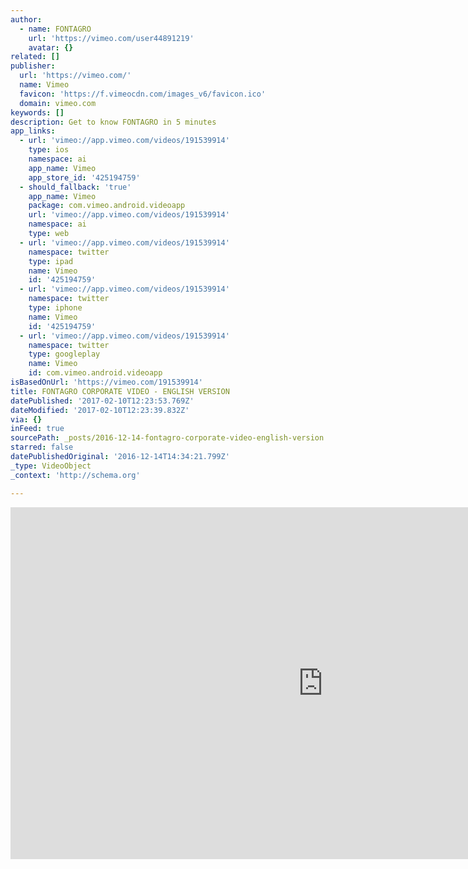 ```yaml
---
author:
  - name: FONTAGRO
    url: 'https://vimeo.com/user44891219'
    avatar: {}
related: []
publisher:
  url: 'https://vimeo.com/'
  name: Vimeo
  favicon: 'https://f.vimeocdn.com/images_v6/favicon.ico'
  domain: vimeo.com
keywords: []
description: Get to know FONTAGRO in 5 minutes
app_links:
  - url: 'vimeo://app.vimeo.com/videos/191539914'
    type: ios
    namespace: ai
    app_name: Vimeo
    app_store_id: '425194759'
  - should_fallback: 'true'
    app_name: Vimeo
    package: com.vimeo.android.videoapp
    url: 'vimeo://app.vimeo.com/videos/191539914'
    namespace: ai
    type: web
  - url: 'vimeo://app.vimeo.com/videos/191539914'
    namespace: twitter
    type: ipad
    name: Vimeo
    id: '425194759'
  - url: 'vimeo://app.vimeo.com/videos/191539914'
    namespace: twitter
    type: iphone
    name: Vimeo
    id: '425194759'
  - url: 'vimeo://app.vimeo.com/videos/191539914'
    namespace: twitter
    type: googleplay
    name: Vimeo
    id: com.vimeo.android.videoapp
isBasedOnUrl: 'https://vimeo.com/191539914'
title: FONTAGRO CORPORATE VIDEO - ENGLISH VERSION
datePublished: '2017-02-10T12:23:53.769Z'
dateModified: '2017-02-10T12:23:39.832Z'
via: {}
inFeed: true
sourcePath: _posts/2016-12-14-fontagro-corporate-video-english-version.md
starred: false
datePublishedOriginal: '2016-12-14T14:34:21.799Z'
_type: VideoObject
_context: 'http://schema.org'

---
```

<iframe src="https://cdn.embedly.com/widgets/media.html?src=https%3A%2F%2Fplayer.vimeo.com%2Fvideo%2F191539914&amp;url=https%3A%2F%2Fvimeo.com%2F191539914&amp;image=https%3A%2F%2Fi.vimeocdn.com%2Fvideo%2F602590429_1280.jpg&amp;key=b7d04c9b404c499eba89ee7072e1c4f7&amp;type=text%2Fhtml&amp;schema=vimeo" width="1000" height="563" scrolling="no" frameborder="0" allowfullscreen="" style=""></iframe>
